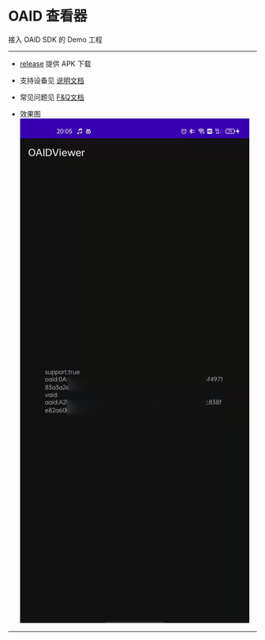 # OAID 查看器
接入 OAID SDK 的 Demo 工程
***
- [release](./Releases) 提供 APK 下载

- 支持设备见 [说明文档](./Doc/移动智能终端补充设备标识体系统一调用SDK开发者说明文档v1.0.25.pdf)

- 常见问题见 [F&Q文档](./Doc/移动智能终端补充设备标识体系统一调用SDK%20F&Qv2.4.pdf)

- 效果图
    ![效果图](./imgs/1.jpg)
---